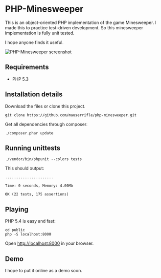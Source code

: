 # PHP-Minesweeper

This is an object-oriented PHP implementation of the game Minesweeper. I made 
this to practice test-driven development. So this minesweeper implementation is 
fully unit tested.

I hope anyone finds it useful.

![PHP-Minesweeper screenshot](https://raw.github.com/mauserrifle/php-minesweeper/master/screenshot.png "PHP-Minesweeper screenshot")

## Requirements

* PHP 5.3

## Installation details

Download the files or clone this project.

    git clone https://github.com/mauserrifle/php-minesweeper.git

Get all dependencies through composer:

    ./composer.phar update

## Running unittests

    ./vendor/bin/phpunit --colors tests


This should output:

    ......................

    Time: 0 seconds, Memory: 4.00Mb

    OK (22 tests, 175 assertions)

## Playing

PHP 5.4 is easy and fast:

    cd public
    php -S localhost:8000

Open <http://localhost:8000> in your browser.

## Demo

I hope to put it online as a demo soon.
